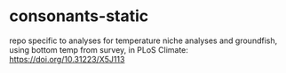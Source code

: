# consonants-static
repo specific to analyses for temperature niche analyses and groundfish, using bottom temp from survey, in PLoS Climate: https://doi.org/10.31223/X5J113
